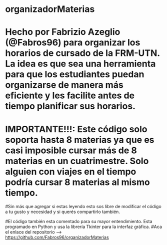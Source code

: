 # organizadorMaterias
# Hecho por Fabrizio Azeglio (@Fabros96) para organizar los horarios de cursado de la FRM-UTN. La idea es que sea una herramienta para que los estudiantes puedan organizarse de manera más eficiente y les facilite antes de tiempo planificar sus horarios.

# IMPORTANTE!!!: Este código solo soporta hasta 8 materias ya que es casi imposible cursar más de 8 materias en un cuatrimestre. Solo alguien con viajes en el tiempo podría cursar 8 materias al mismo tiempo.
#Sin más que agregar si estas leyendo esto sos libre de modificar el código a tu gusto y necesidad y si querés compartirlo también.

#El código también esta comentado para su mayor entendimiento. Esta programado en Python y usa la librería Tkinter para la interfaz gráfica.
#Aca el enlace del repositorio --> https://github.com/Fabros96/organizadorMaterias
